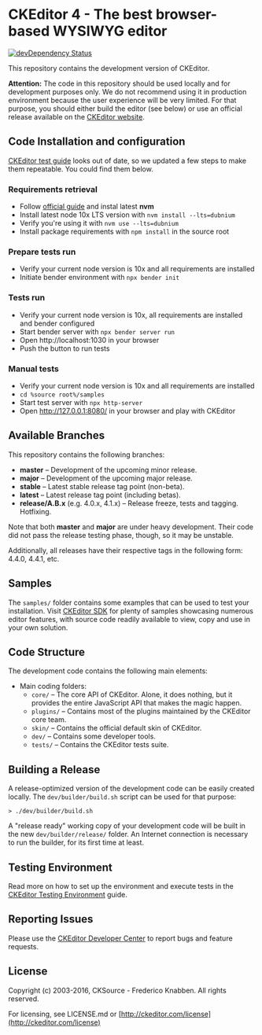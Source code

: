 # CKEditor 4 - The best browser-based WYSIWYG editor

[![devDependency Status](https://david-dm.org/ckeditor/ckeditor-dev/dev-status.svg)](https://david-dm.org/ckeditor/ckeditor-dev#info=devDependencies)

This repository contains the development version of CKEditor.

**Attention:** The code in this repository should be used locally and for
development purposes only. We do not recommend using it in production environment
because the user experience will be very limited. For that purpose, you should
either build the editor (see below) or use an official release available on the
[CKEditor website](http://ckeditor.com).

## Code Installation and configuration
[CKEditor test guide](https://ckeditor.com/docs/ckeditor4/latest/guide/dev_tests.html) looks out of date, 
so we updated a few steps to make them repeatable. You could find them below.

### Requirements retrieval

- Follow [official guide](https://github.com/nvm-sh/nvm/blob/master/README.md#install--update-script) and instal latest **nvm**
- Install latest node 10x LTS version with `nvm install --lts=dubnium`
- Verify you're using it with `nvm use --lts=dubnium`
- Install package requirements with `npm install` in the source root

### Prepare tests run
- Verify your current node version is 10x and all requirements are installed
- Initiate bender environment with `npx bender init`

### Tests run
- Verify your current node version is 10x, all requirements are installed and bender configured
- Start bender server with `npx bender server run`
- Open http://localhost:1030 in your browser
- Push the button to run tests

### Manual tests
- Verify your current node version is 10x and all requirements are installed
- `cd %source root%/samples`
- Start test server with `npx http-server`
- Open http://127.0.0.1:8080/ in your browser and play with CKEditor

## Available Branches

This repository contains the following branches:

  - **master** &ndash; Development of the upcoming minor release.
  - **major** &ndash; Development of the upcoming major release.
  - **stable** &ndash; Latest stable release tag point (non-beta).
  - **latest** &ndash; Latest release tag point (including betas).
  - **release/A.B.x** (e.g. 4.0.x, 4.1.x) &ndash; Release freeze, tests and tagging.
    Hotfixing.

Note that both **master** and **major** are under heavy development. Their
code did not pass the release testing phase, though, so it may be unstable.

Additionally, all releases have their respective tags in the following form: 4.4.0,
4.4.1, etc.

## Samples

The `samples/` folder contains some examples that can be used to test your
installation. Visit [CKEditor SDK](http://sdk.ckeditor.com/) for plenty of samples
showcasing numerous editor features, with source code readily available to view, copy
and use in your own solution.

## Code Structure

The development code contains the following main elements:

  - Main coding folders:
    - `core/` &ndash; The core API of CKEditor. Alone, it does nothing, but
    it provides the entire JavaScript API that makes the magic happen.
    - `plugins/` &ndash; Contains most of the plugins maintained by the CKEditor core team.
    - `skin/` &ndash; Contains the official default skin of CKEditor.
    - `dev/` &ndash; Contains some developer tools.
    - `tests/` &ndash; Contains the CKEditor tests suite.

## Building a Release

A release-optimized version of the development code can be easily created
locally. The `dev/builder/build.sh` script can be used for that purpose:

	> ./dev/builder/build.sh

A "release ready" working copy of your development code will be built in the new
`dev/builder/release/` folder. An Internet connection is necessary to run the
builder, for its first time at least.

## Testing Environment

Read more on how to set up the environment and execute tests in the [CKEditor Testing Environment](http://docs.ckeditor.com/#!/guide/dev_tests) guide.

## Reporting Issues

Please use the [CKEditor Developer Center](https://dev.ckeditor.com/) to report bugs and feature requests.

## License

Copyright (c) 2003-2016, CKSource - Frederico Knabben. All rights reserved.

For licensing, see LICENSE.md or [http://ckeditor.com/license](http://ckeditor.com/license)
